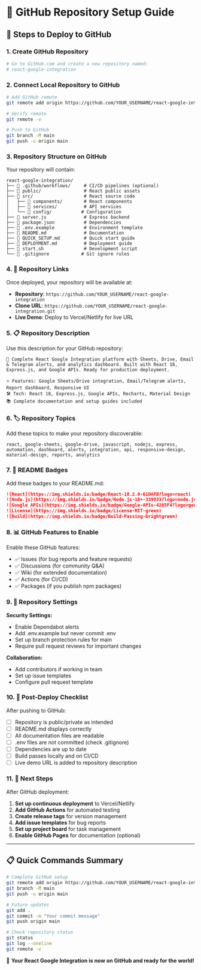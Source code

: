 # 🎯 GitHub Repository Setup Guide

## 📝 Steps to Deploy to GitHub

### 1. Create GitHub Repository

```bash
# Go to GitHub.com and create a new repository named:
# react-google-integration
```

### 2. Connect Local Repository to GitHub

```bash
# Add GitHub remote
git remote add origin https://github.com/YOUR_USERNAME/react-google-integration.git

# Verify remote
git remote -v

# Push to GitHub
git branch -M main
git push -u origin main
```

### 3. Repository Structure on GitHub

Your repository will contain:

```
react-google-integration/
├── 📁 .github/workflows/     # CI/CD pipelines (optional)
├── 📁 public/                # React public assets
├── 📁 src/                   # React source code
│   ├── 📁 components/        # React components
│   ├── 📁 services/          # API services
│   └── 📁 config/           # Configuration
├── 📄 server.js              # Express backend
├── 📄 package.json           # Dependencies
├── 📄 .env.example           # Environment template
├── 📄 README.md              # Documentation
├── 📄 QUICK_SETUP.md         # Quick start guide
├── 📄 DEPLOYMENT.md          # Deployment guide
├── 📄 start.sh               # Development script
└── 📄 .gitignore            # Git ignore rules
```

### 4. 🔗 Repository Links

Once deployed, your repository will be available at:

- **Repository**: `https://github.com/YOUR_USERNAME/react-google-integration`
- **Clone URL**: `https://github.com/YOUR_USERNAME/react-google-integration.git`
- **Live Demo**: Deploy to Vercel/Netlify for live URL

### 5. 📋 Repository Description

Use this description for your GitHub repository:

```
🚀 Complete React Google Integration platform with Sheets, Drive, Email & Telegram alerts, and analytics dashboard. Built with React 18, Express.js, and Google APIs. Ready for production deployment.

⭐ Features: Google Sheets/Drive integration, Email/Telegram alerts, Report dashboard, Responsive UI
🛠️ Tech: React 18, Express.js, Google APIs, Recharts, Material Design
📚 Complete documentation and setup guides included
```

### 6. 🏷️ Repository Topics

Add these topics to make your repository discoverable:

```
react, google-sheets, google-drive, javascript, nodejs, express, automation, dashboard, alerts, integration, api, responsive-design, material-design, reports, analytics
```

### 7. 🌟 README Badges

Add these badges to your README.md:

```markdown
![React](https://img.shields.io/badge/React-18.2.0-61DAFB?logo=react)
![Node.js](https://img.shields.io/badge/Node.js-18+-339933?logo=node.js)
![Google APIs](https://img.shields.io/badge/Google-APIs-4285F4?logo=google)
![License](https://img.shields.io/badge/License-MIT-green)
![Build](https://img.shields.io/badge/Build-Passing-brightgreen)
```

### 8. 📊 GitHub Features to Enable

Enable these GitHub features:

- ✅ Issues (for bug reports and feature requests)
- ✅ Discussions (for community Q&A)
- ✅ Wiki (for extended documentation)
- ✅ Actions (for CI/CD)
- ✅ Packages (if you publish npm packages)

### 9. 🔐 Repository Settings

**Security Settings:**

- Enable Dependabot alerts
- Add .env.example but never commit .env
- Set up branch protection rules for main
- Require pull request reviews for important changes

**Collaboration:**

- Add contributors if working in team
- Set up issue templates
- Configure pull request template

### 10. 🚀 Post-Deploy Checklist

After pushing to GitHub:

- [ ] Repository is public/private as intended
- [ ] README.md displays correctly
- [ ] All documentation files are readable
- [ ] .env files are not committed (check .gitignore)
- [ ] Dependencies are up to date
- [ ] Build passes locally and on CI/CD
- [ ] Live demo URL is added to repository description

### 11. 🎯 Next Steps

After GitHub deployment:

1. **Set up continuous deployment** to Vercel/Netlify
2. **Add GitHub Actions** for automated testing
3. **Create release tags** for version management
4. **Add issue templates** for bug reports
5. **Set up project board** for task management
6. **Enable GitHub Pages** for documentation (optional)

---

## 📋 Quick Commands Summary

```bash
# Complete GitHub setup
git remote add origin https://github.com/YOUR_USERNAME/react-google-integration.git
git branch -M main
git push -u origin main

# Future updates
git add .
git commit -m "Your commit message"
git push origin main

# Check repository status
git status
git log --oneline
git remote -v
```

🎉 **Your React Google Integration is now on GitHub and ready for the world!**
